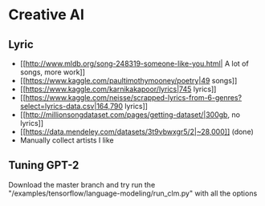 # Creative AI




## Lyric

- [[http://www.mldb.org/song-248319-someone-like-you.html| A lot of songs, more work]]
- [[https://www.kaggle.com/paultimothymooney/poetry|49 songs]]
- [[https://www.kaggle.com/karnikakapoor/lyrics|745 lyrics]]
- [[https://www.kaggle.com/neisse/scrapped-lyrics-from-6-genres?select=lyrics-data.csv|164,790 lyrics]]
- [[http://millionsongdataset.com/pages/getting-dataset/|300gb, no lyrics]]
- [[https://data.mendeley.com/datasets/3t9vbwxgr5/2|~28,000]] (done)
- Manually collect artists I like



## Tuning GPT-2

Download the master branch and try run the "/examples/tensorflow/language-modeling/run_clm.py" with all the options
